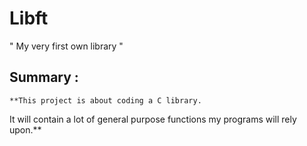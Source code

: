 # Libft
" My very first own library "

## Summary : 
	**This project is about coding a C library.
It will contain a lot of general purpose functions my programs will rely upon.**
